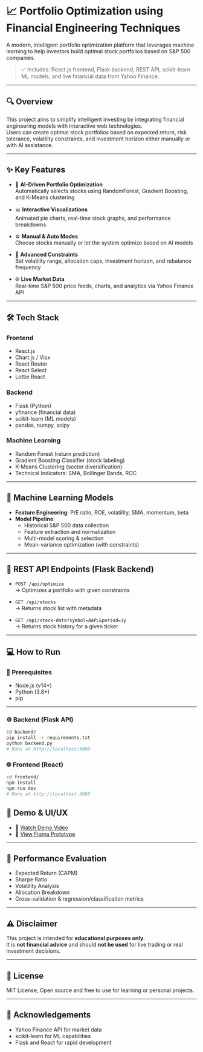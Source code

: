 # 📈 Portfolio Optimization using Financial Engineering Techniques

A modern, intelligent portfolio optimization platform that leverages machine learning to help investors build optimal stock portfolios based on S&P 500 companies.

> ✅ Includes: React.js frontend, Flask backend, REST API, scikit-learn ML models, and live financial data from Yahoo Finance.

---

## 🔍 Overview

This project aims to simplify intelligent investing by integrating financial engineering models with interactive web technologies.  
Users can create optimal stock portfolios based on expected return, risk tolerance, volatility constraints, and investment horizon either manually or with AI assistance.

---

## ✨ Key Features

- 🧠 **AI-Driven Portfolio Optimization**  
  Automatically selects stocks using RandomForest, Gradient Boosting, and K-Means clustering

- 📊 **Interactive Visualizations**  
  Animated pie charts, real-time stock graphs, and performance breakdowns

- ⚙️ **Manual & Auto Modes**  
  Choose stocks manually or let the system optimize based on AI models

- 🔐 **Advanced Constraints**  
  Set volatility range, allocation caps, investment horizon, and rebalance frequency

- 🌐 **Live Market Data**  
  Real-time S&P 500 price feeds, charts, and analytics via Yahoo Finance API

---

## 🛠️ Tech Stack

### Frontend
- React.js
- Chart.js / Visx
- React Router
- React Select
- Lottie React

### Backend
- Flask (Python)
- yfinance (financial data)
- scikit-learn (ML models)
- pandas, numpy, scipy

### Machine Learning
- Random Forest (return prediction)
- Gradient Boosting Classifier (stock labeling)
- K-Means Clustering (sector diversification)
- Technical Indicators: SMA, Bollinger Bands, ROC

---

## 🧠 Machine Learning Models

- **Feature Engineering**: P/E ratio, ROE, volatility, SMA, momentum, beta
- **Model Pipeline**:
  - Historical S&P 500 data collection
  - Feature extraction and normalization
  - Multi-model scoring & selection
  - Mean-variance optimization (with constraints)

---

## 🔧 REST API Endpoints (Flask Backend)

- `POST /api/optimize`  
  → Optimizes a portfolio with given constraints

- `GET /api/stocks`  
  → Returns stock list with metadata

- `GET /api/stock-data?symbol=AAPL&period=1y`  
  → Returns stock history for a given ticker

---

## 💻 How to Run

### 🔧 Prerequisites

- Node.js (v14+)
- Python (3.8+)
- pip

---

### ⚙️ Backend (Flask API)

```bash
cd backend/
pip install -r requirements.txt
python backend.py
# Runs at http://localhost:5000
```

### 🌐 Frontend (React)

```bash
cd frontend/
npm install
npm run dev
# Runs at http://localhost:3000
```

## 🎨 Demo & UI/UX

- 🎥 [Watch Demo Video](https://youtu.be/NJ9zv-oxqQM)  
- 🎨 [View Figma Prototype](https://www.figma.com/proto/igDh2CtU0KW0Sj3XMg41Oe/DS1?page-id=0%3A1&node-id=3-2074)  

---

## 📏 Performance Evaluation

- Expected Return (CAPM)
- Sharpe Ratio
- Volatility Analysis
- Allocation Breakdown
- Cross-validation & regression/classification metrics

---

## ⚠️ Disclaimer

This project is intended for **educational purposes only**.  
It is **not financial advice** and should **not be used** for live trading or real investment decisions.

---

## 📄 License

MIT License, Open source and free to use for learning or personal projects.

---

## 🙏 Acknowledgements

- Yahoo Finance API for market data  
- scikit-learn for ML capabilities  
- Flask and React for rapid development

